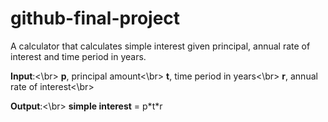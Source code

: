 # github-final-project
A calculator that calculates simple interest given principal, annual rate of interest and time period in years.

**Input**:<\br>
    __p__, principal amount<\br>
    __t__, time period in years<\br>
    __r__, annual rate of interest<\br>

**Output**:<\br>
    __simple interest__ = p\*t\*r 
